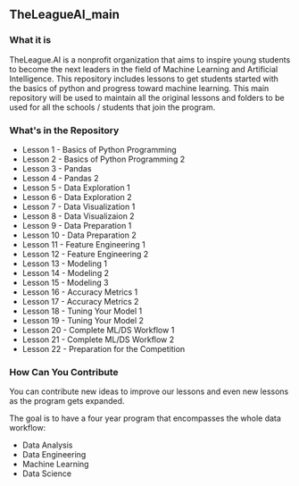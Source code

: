 ## TheLeagueAI_main

### What it is
TheLeague.AI is a nonprofit organization that aims to inspire young students to become the next leaders in the field of Machine Learning and Artificial Intelligence. 
This repository includes lessons to get students started with the basics of python and progress toward machine learning. This main repository will be used to maintain all the original lessons and folders to be used for all the schools / students that join the program.

### What's in the Repository  
- Lesson  1 - Basics of Python Programming  
- Lesson  2 - Basics of Python Programming 2  
- Lesson  3 - Pandas  
- Lesson  4 - Pandas 2  
- Lesson  5 - Data Exploration 1  
- Lesson  6 - Data Exploration 2   
- Lesson  7 - Data Visualization 1  
- Lesson  8 - Data Visualizaion 2  
- Lesson  9 - Data Preparation 1   
- Lesson 10 - Data Preparation 2  
- Lesson 11 - Feature Engineering 1 
- Lesson 12 - Feature Engineering 2 
- Lesson 13 - Modeling 1  
- Lesson 14 - Modeling 2  
- Lesson 15 - Modeling 3  
- Lesson 16 - Accuracy Metrics 1  
- Lesson 17 - Accuracy Metrics 2  
- Lesson 18 - Tuning Your Model 1  
- Lesson 19 - Tuning Your Model 2  
- Lesson 20 - Complete ML/DS Workflow 1  
- Lesson 21 - Complete ML/DS Workflow 2  
- Lesson 22 - Preparation for the Competition

### How Can You Contribute 
You can contribute new ideas to improve our lessons and even new lessons as the program gets expanded. 

The goal is to have a four year program that encompasses the whole data workflow:
-  Data Analysis 
-  Data Engineering
-  Machine Learning
-  Data Science


